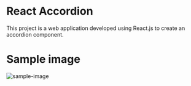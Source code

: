 # React Accordion
This project is a web application developed using React.js to create an accordion component. 
# Sample image 
![sample-image](https://telegra.ph/file/e5001a2f845a3a01287ff.jpg)
